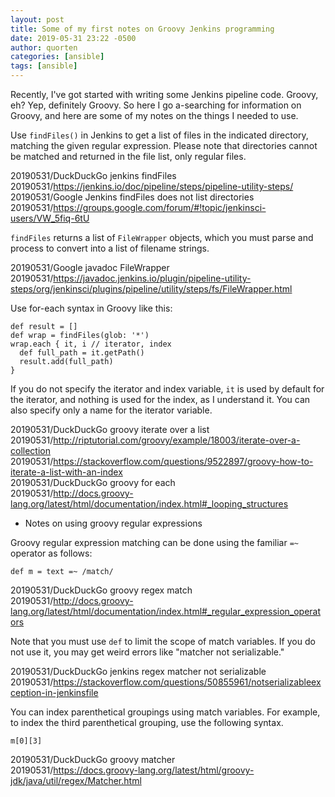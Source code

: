 ```yaml
---
layout: post
title: Some of my first notes on Groovy Jenkins programming
date: 2019-05-31 23:22 -0500
author: quorten
categories: [ansible]
tags: [ansible]
---
```


Recently, I've got started with writing some Jenkins pipeline code.
Groovy, eh?  Yep, definitely Groovy.  So here I go a-searching for
information on Groovy, and here are some of my notes on the things I
needed to use.

Use `findFiles()` in Jenkins to get a list of files in the indicated
directory, matching the given regular expression.  Please note that
directories cannot be matched and returned in the file list, only
regular files.

20190531/DuckDuckGo jenkins findFiles  
20190531/https://jenkins.io/doc/pipeline/steps/pipeline-utility-steps/  
20190531/Google Jenkins findFiles does not list directories  
20190531/https://groups.google.com/forum/#!topic/jenkinsci-users/VW_5fiq-6tU

`findFiles` returns a list of `FileWrapper` objects, which you must
parse and process to convert into a list of filename strings.

20190531/Google javadoc FileWrapper  
20190531/https://javadoc.jenkins.io/plugin/pipeline-utility-steps/org/jenkinsci/plugins/pipeline/utility/steps/fs/FileWrapper.html

Use for-each syntax in Groovy like this:

```
def result = []
def wrap = findFiles(glob: '*')
wrap.each { it, i // iterator, index
  def full_path = it.getPath()
  result.add(full_path)
}
```

<!-- more -->

If you do not specify the iterator and index variable, `it` is used by
default for the iterator, and nothing is used for the index, as I
understand it.  You can also specify only a name for the iterator
variable.

20190531/DuckDuckGo groovy iterate over a list  
20190531/http://riptutorial.com/groovy/example/18003/iterate-over-a-collection  
20190531/https://stackoverflow.com/questions/9522897/groovy-how-to-iterate-a-list-with-an-index  
20190531/DuckDuckGo groovy for each  
20190531/http://docs.groovy-lang.org/latest/html/documentation/index.html#_looping_structures

* Notes on using groovy regular expressions

Groovy regular expression matching can be done using the familiar `=~`
operator as follows:

```
def m = text =~ /match/
```

20190531/DuckDuckGo groovy regex match  
20190531/http://docs.groovy-lang.org/latest/html/documentation/index.html#_regular_expression_operators

Note that you must use `def` to limit the scope of match variables.
If you do not use it, you may get weird errors like "matcher not
serializable."

20190531/DuckDuckGo jenkins regex matcher not serializable  
20190531/https://stackoverflow.com/questions/50855961/notserializableexception-in-jenkinsfile

You can index parenthetical groupings using match variables.  For
example, to index the third parenthetical grouping, use the following
syntax.

```
m[0][3]
```

20190531/DuckDuckGo groovy matcher  
20190531/https://docs.groovy-lang.org/latest/html/groovy-jdk/java/util/regex/Matcher.html
